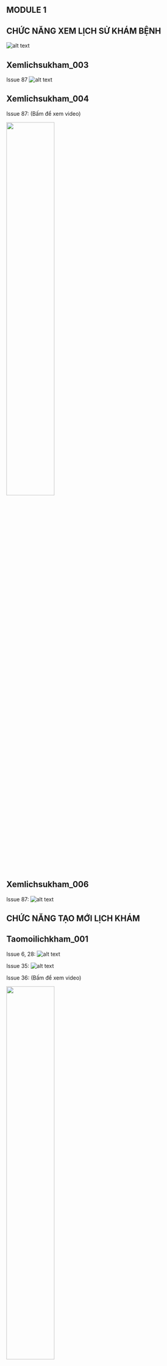 ## MODULE 1
## CHỨC NĂNG XEM LỊCH SỬ KHÁM BỆNH

![alt text](<biểu đồ xem lịch sử khám bênh.png>)

## Xemlichsukham_003
Issue 87
![alt text](issue87.jpg)

## Xemlichsukham_004
Issue 87: (Bấm để xem video)

[<img src="https://img.youtube.com/vi/Qa8JQN-0sKY/0.jpg" width="50%">](https://www.youtube.com/watch?v=Qa8JQN-0sKY)

## Xemlichsukham_006
Issue 87:
![alt text](issue87.jpg)

## CHỨC NĂNG TẠO MỚI LỊCH KHÁM
## Taomoilichkham_001
Issue 6, 28:
![alt text](<6,28 taomoi.jpg>)

Issue 35:
![alt text](37taomoi.jpg)

Issue 36: (Bấm để xem video)

[<img src="https://img.youtube.com/vi/K1l55NapS1c/0.jpg" width="50%">](https://www.youtube.com/watch?v=K1l55NapS1c)

## Taomoilichkham_003
Issue 87: (Bấm để xem video)

[<img src="https://img.youtube.com/vi/qK3Qy63y-wE/0.jpg" width="50%">](https://www.youtube.com/watch?v=qK3Qy63y-wE)

## Taomoilichkham_004
Issue 83:
![alt text](issue83.jpg)

## Taomoilichkham_005
Issue 83: (Bấm để xem video)

[<img src="https://img.youtube.com/vi/kU0TwOA4Cz4/0.jpg" width="50%">](https://www.youtube.com/watch?v=kU0TwOA4Cz4-wE)

## Taomoilichkham_007
Issue 66: (Bấm để xem video)

[<img src="https://img.youtube.com/vi/CPJ8taPi3xc/0.jpg" width="50%">](https://www.youtube.com/watch?v=CPJ8taPi3xc-wE)

Issue 73:
![alt text](issue73.jpg)

## Taomoilichkham_009
Issue 83: (Bấm để xem video)

[<img src="https://img.youtube.com/vi/qMNg2QRyF4U/0.jpg" width="50%">](https://www.youtube.com/watch?v=qMNg2QRyF4U-wE)

## CHỨC NĂNG HUỶ LỊCH KHÁM
| Huỷ lịch khám                                  |        |        |        |
| ---------------------------------------------- | ------ | ------ | ------ |
| **Điều kiện**                                  | **R1** | **R2** | **R3** |
| Có kết nối internet                            | Y      | Y      | N      |
| Trạng thái đang là ĐANG XỬ LÝ hoặc ĐÃ XÁC NHẬN | Y      | N      | Y      |
| **Hành động**                                  |        |        |        |
| Huỷ                                            | Y      | N      | N      |
| Không thể huỷ                                  | N      | Y      | Y      |


## Huylichkham_002
Issue 90: (Bấm để xem video)

[<img src="https://img.youtube.com/vi/1EDzs3ljA6k/0.jpg" width="50%">](https://www.youtube.com/watch?v=1EDzs3ljA6k-wE)

## Huylichkham_004
Issue 87: (Bấm để xem video)

[<img src="https://img.youtube.com/vi/J9opSz0qx88/0.jpg" width="50%">](https://www.youtube.com/watch?v=J9opSz0qx88-wE)
